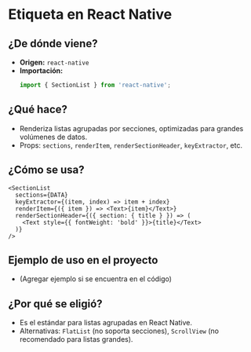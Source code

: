 # Etiqueta <SectionList> en React Native

## ¿De dónde viene?
- **Origen:** `react-native`
- **Importación:**
  ```typescript
  import { SectionList } from 'react-native';
  ```

## ¿Qué hace?
- Renderiza listas agrupadas por secciones, optimizadas para grandes volúmenes de datos.
- Props: `sections`, `renderItem`, `renderSectionHeader`, `keyExtractor`, etc.

## ¿Cómo se usa?
```tsx
<SectionList
  sections={DATA}
  keyExtractor={(item, index) => item + index}
  renderItem={({ item }) => <Text>{item}</Text>}
  renderSectionHeader={({ section: { title } }) => (
    <Text style={{ fontWeight: 'bold' }}>{title}</Text>
  )}
/>
```

## Ejemplo de uso en el proyecto
- (Agregar ejemplo si se encuentra en el código)

## ¿Por qué se eligió?
- Es el estándar para listas agrupadas en React Native.
- Alternativas: `FlatList` (no soporta secciones), `ScrollView` (no recomendado para listas grandes). 